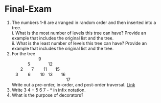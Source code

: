 # Final-Exam

1. The numbers 1-8 are arranged in random order and then inserted into a tree. <br>
    i. What is the most number of levels this tree can have? Provide an example that includes the original list and the tree. <br>
    ii. What is the least number of levels this tree can have? Provide an example that includes the original list and the tree. <br>
2. For the tree <br>      &nbsp;&nbsp;&nbsp;&nbsp;&nbsp;&nbsp;&nbsp;&nbsp;&nbsp;&nbsp;&nbsp;&nbsp;&nbsp;&nbsp;&nbsp;&nbsp;&nbsp;&nbsp;&nbsp;&nbsp;&nbsp; 9 <br>
&nbsp;&nbsp;&nbsp;&nbsp;&nbsp;&nbsp;&nbsp;&nbsp;&nbsp;&nbsp;&nbsp;&nbsp;   5 &nbsp;&nbsp;&nbsp;&nbsp;&nbsp;&nbsp;&nbsp;&nbsp;&nbsp;&nbsp;&nbsp;&nbsp;&nbsp; 12<br>
&nbsp;&nbsp;&nbsp;&nbsp;&nbsp;&nbsp; 2 &nbsp;&nbsp;&nbsp;&nbsp;&nbsp; 7 &nbsp;&nbsp;&nbsp;&nbsp;&nbsp;&nbsp; 11 &nbsp;&nbsp;&nbsp;&nbsp;&nbsp; 15<br>
&nbsp;&nbsp;                     3 &nbsp;&nbsp;&nbsp;&nbsp;&nbsp;&nbsp; 6 &nbsp;&nbsp;&nbsp;&nbsp;&nbsp;&nbsp; 10 &nbsp; 13 &nbsp;&nbsp;&nbsp;&nbsp;&nbsp; 16<br>
&nbsp;&nbsp;&nbsp;&nbsp;&nbsp;&nbsp;&nbsp;&nbsp;&nbsp;&nbsp;&nbsp;&nbsp;&nbsp;&nbsp;&nbsp;&nbsp;&nbsp;&nbsp;&nbsp;&nbsp;&nbsp;&nbsp;&nbsp;&nbsp;&nbsp;&nbsp;&nbsp;&nbsp;&nbsp;&nbsp;&nbsp;&nbsp;&nbsp;&nbsp;&nbsp;&nbsp;&nbsp;&nbsp;&nbsp;&nbsp;&nbsp;&nbsp;&nbsp;&nbsp;                                        17<br>
   Write out a pre-order, in-order, and post-order traversal. [Link](https://en.wikipedia.org/wiki/Tree_traversal)<br>
3. Write 3 4 + 5 6 7 - * in infix notation. <br>
4. What is the purpose of decorators?

